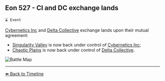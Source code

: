 ## Eon 527 - CI and DC exchange lands

`⌛ Event`

[Cybernetics Inc](https://zeithalt.github.io/r/cybernetics_inc.html) and [Delta Collective](https://zeithalt.github.io/r/delta_collective.html) exchange lands upon their mutual agreement:
- [Singularity Valley](https://zeithalt.github.io/r/singularity_valley.html) is now back under control of [Cybernetics Inc](https://zeithalt.github.io/r/cybernetics_inc.html);
- [Chaotic Plains](https://zeithalt.github.io/r/chaotic_plains.html) is now back under control of [Delta Collective](https://zeithalt.github.io/r/delta_collective.html).

![Battle Map](https://zeithalt.github.io/t/m/eon0527.png)


----------
[⬅️ Back to Timeline](https://zeithalt.github.io/t/#eon0527)